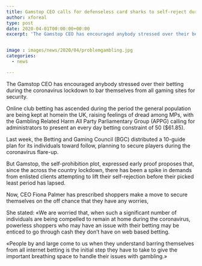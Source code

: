 ```yaml
---
title: Gamstop CEO calls for defenseless card sharks to self-reject during lockdown
author: xforeal 
type: post
date: 2020-04-01T00:00:00+00:00
excerpt: 'The Gamstop CEO has encouraged anybody stressed over their betting during the coronavirus lockdown to bar themselves from all gaming sites for protection '


image : images/news/2020/04/problemgambling.jpg
categories:
  - news

---
```

The Gamstop CEO has encouraged anybody stressed over their betting during the coronavirus lockdown to bar themselves from all gaming sites for security. 

Online club betting has ascended during the period the general population are being kept at homein the UK, raising feelings of dread among MPs, with the Gambling Related Harm All Party Parliamentary Group (APPG) calling for administrators to present an every day betting constraint of 50 ($61.85). 

Last week, the Betting and Gaming Council (BGC) distributed a 10-guide plan for its individuals toward follow, planning to secure players during the coronavirus flare-up. 

But Gamstop, the self-prohibition plot, expressed early proof proposes that, since the across the country lockdown, there has been a spike in demands from enlisted clients attempting to lift their self-rejection before their picked least period has lapsed. 

Now, CEO Fiona Palmer has prescribed shoppers make a move to secure themselves on the off chance that they have any worries, 

She stated: &#171;We are worried that, when such a significant number of individuals are being compelled to remain at home during the coronavirus, powerless shoppers who may have an issue with their betting may be enticed to go through cash they don&#8217;t have on web based betting. 

&#171;People by and large come to us when they understand barring themselves from all internet betting is the initial step they have to take to give the important breathing space to handle their issues with gambling.&#187;